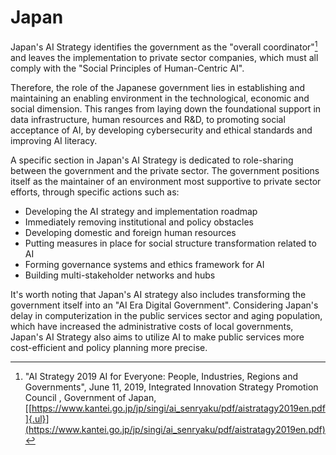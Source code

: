 # Japan

Japan's AI Strategy identifies the government as the "overall coordinator"[^41] and leaves the implementation to private sector companies, which must all comply with the "Social Principles of Human-Centric AI".

Therefore, the role of the Japanese government lies in establishing and maintaining an enabling environment in the technological, economic and social dimension. This ranges from laying down the foundational support in data infrastructure, human resources and R&D, to promoting social acceptance of AI, by developing cybersecurity and ethical standards and improving AI literacy.

A specific section in Japan's AI Strategy is dedicated to role-sharing between the government and the private sector. The government positions itself as the maintainer of an environment most supportive to private sector efforts, through specific actions such as:

-   Developing the AI strategy and implementation roadmap
-   Immediately removing institutional and policy obstacles
-   Developing domestic and foreign human resources
-   Putting measures in place for social structure transformation related to AI
-   Forming governance systems and ethics framework for AI
-   Building multi-stakeholder networks and hubs

It's worth noting that Japan's AI strategy also includes transforming the government itself into an "AI Era Digital Government". Considering Japan's delay in computerization in the public services sector and aging population, which have increased the administrative costs of local governments, Japan's AI Strategy also aims to utilize AI to make public services more cost-efficient and policy planning more precise.

[^41]: "AI Strategy 2019 AI for Everyone: People, Industries, Regions and Governments", June 11, 2019, Integrated Innovation Strategy Promotion Council , Government of Japan, [[https://www.kantei.go.jp/jp/singi/ai_senryaku/pdf/aistratagy2019en.pdf]{.ul}](https://www.kantei.go.jp/jp/singi/ai_senryaku/pdf/aistratagy2019en.pdf)

